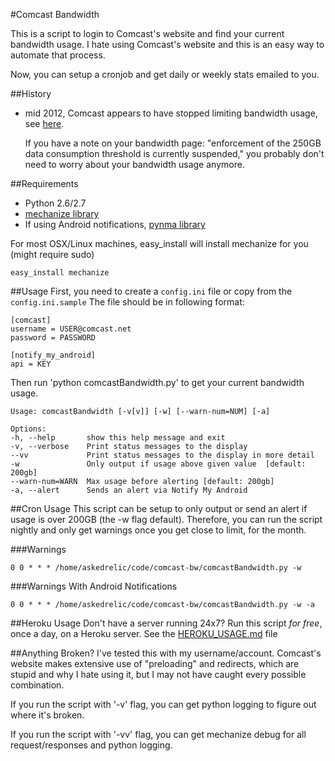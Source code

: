 #Comcast Bandwidth

This is a script to login to Comcast's website and find your current bandwidth
usage. I hate using Comcast's website and this is an easy way to automate that
process.

Now, you can setup a cronjob and get daily or weekly stats emailed to you.

##History
* mid 2012, Comcast appears to have stopped limiting bandwidth usage, see [here](http://www.engadget.com/2012/05/17/comcast-rethinks-bandwidth-caps-trials-two-new-policies-that-in/).
  
  If you have a note on your bandwidth page: "enforcement of the 250GB data consumption threshold is currently suspended," you probably don't need to worry about your bandwidth usage anymore.

##Requirements

* Python 2.6/2.7
* [mechanize library](http://wwwsearch.sourceforge.net/mechanize/)
* If using Android notifications, [pynma library](https://github.com/uskr/pynma)

For most OSX/Linux machines, easy_install will install mechanize for you (might require sudo)

    easy_install mechanize

##Usage
First, you need to create a `config.ini` file or copy from the `config.ini.sample` The file should be in following format:

    [comcast]
    username = USER@comcast.net
    password = PASSWORD

    [notify_my_android]
    api = KEY

Then run 'python comcastBandwidth.py' to get your current bandwidth usage.

    Usage: comcastBandwidth [-v[v]] [-w] [--warn-num=NUM] [-a]

	Options:
  	-h, --help       show this help message and exit
  	-v, --verbose    Print status messages to the display
  	--vv             Print status messages to the display in more detail
  	-w               Only output if usage above given value  [default: 200gb]
  	--warn-num=WARN  Max usage before alerting [default: 200gb]
  	-a, --alert      Sends an alert via Notify My Android
        
##Cron Usage
This script can be setup to only output or send an alert if usage is over 200GB
(the -w flag default). Therefore, you can run the script nightly and only get
warnings once you get close to limit, for the month. 

###Warnings

    0 0 * * * /home/askedrelic/code/comcast-bw/comcastBandwidth.py -w

###Warnings With Android Notifications

    0 0 * * * /home/askedrelic/code/comcast-bw/comcastBandwidth.py -w -a

##Heroku Usage
Don't have a server running 24x7? Run this script *for free*, once a day, on a Heroku server. See the [HEROKU_USAGE.md](https://github.com/askedrelic/comcast-bw/blob/master/HEROKU_USAGE.markdown) file

##Anything Broken?
I've tested this with my username/account. Comcast's website makes extensive
use of "preloading" and redirects, which are stupid and why I hate using it,
but I may not have caught every possible combination. 

If you run the script with '-v' flag, you can get python logging to figure out
where it's broken.

If you run the script with '-vv' flag, you can get mechanize debug for all
request/responses and python logging.

